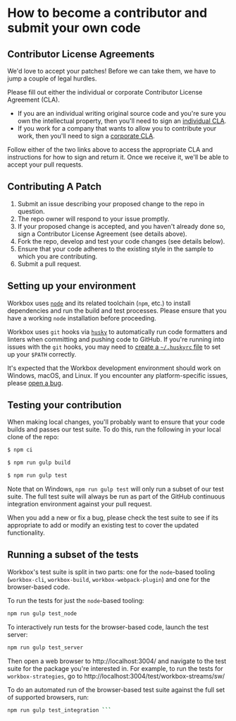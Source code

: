 # How to become a contributor and submit your own code

## Contributor License Agreements

We'd love to accept your patches! Before we can take them, we have to jump a couple of legal hurdles.

Please fill out either the individual or corporate Contributor License Agreement (CLA).

- If you are an individual writing original source code and you're sure you own the intellectual property, then you'll need to sign an [individual CLA](https://developers.google.com/open-source/cla/individual).
- If you work for a company that wants to allow you to contribute your work, then you'll need to sign a [corporate CLA](https://developers.google.com/open-source/cla/corporate).

Follow either of the two links above to access the appropriate CLA and instructions for how to sign and return it. Once we receive it, we'll be able to
accept your pull requests.

## Contributing A Patch

1. Submit an issue describing your proposed change to the repo in question.
1. The repo owner will respond to your issue promptly.
1. If your proposed change is accepted, and you haven't already done so, sign a Contributor License Agreement (see details above).
1. Fork the repo, develop and test your code changes (see details below).
1. Ensure that your code adheres to the existing style in the sample to which you are contributing.
1. Submit a pull request.

## Setting up your environment

Workbox uses [`node`](https://nodejs.org/) and its related toolchain (`npm`, etc.) to install dependencies and run the build and test processes. Please ensure that you have a working `node` installation before proceeding.

Workbox uses `git` hooks via [`husky`](https://typicode.github.io/husky/#/) to automatically run code formatters and linters when committing and pushing code to GitHub. If you're running into issues with the `git` hooks, you may need to [create a `~/.huskyrc` file](https://typicode.github.io/husky/#/?id=command-not-found) to set up your `$PATH` correctly.

It's expected that the Workbox development environment should work on Windows, macOS, and Linux. If you encounter any platform-specific issues, please [open a bug](https://github.com/GoogleChrome/workbox/issues/new).

## Testing your contribution

When making local changes, you'll probably want to ensure that your code builds and passes our test suite. To do this, run the following in your local clone of the repo:

```sh
$ npm ci

$ npm run gulp build

$ npm run gulp test
```

Note that on Windows, `npm run gulp test` will only run a subset of our test suite. The full test suite will always be run as part of the GitHub continuous integration environment against your pull request.

When you add a new or fix a bug, please check the test suite to see if its appropriate to add or modify an existing test to cover the updated functionality.

## Running a subset of the tests

Workbox's test suite is split in two parts: one for the `node`-based tooling (`workbox-cli`, `workbox-build`, `workbox-webpack-plugin`) and one for the browser-based code.

To run the tests for just the `node`-based tooling:

```sh
npm run gulp test_node
```

To interactively run tests for the browser-based code, launch the test server:

```sh
npm run gulp test_server
```

Then open a web browser to http://localhost:3004/ and navigate to the test suite for the package you're interested in. For example, to run the tests for `workbox-strategies`, go to http://localhost:3004/test/workbox-streams/sw/

To do an automated run of the browser-based test suite against the full set of supported browsers, run:

````sh
npm run gulp test_integration ```
````
